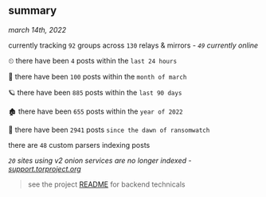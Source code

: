 
## summary
_march 14th, 2022_

currently tracking `92` groups across `130` relays & mirrors - _`49` currently online_

⏲ there have been `4` posts within the `last 24 hours`

🦈 there have been `100` posts within the `month of march`

🪐 there have been `885` posts within the `last 90 days`

🏚 there have been `655` posts within the `year of 2022`

🦕 there have been `2941` posts `since the dawn of ransomwatch`

there are `48` custom parsers indexing posts

_`20` sites using v2 onion services are no longer indexed - [support.torproject.org](https://support.torproject.org/onionservices/v2-deprecation/)_

> see the project [README](https://github.com/thetanz/ransomwatch#ransomwatch--) for backend technicals
